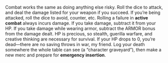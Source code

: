 Combat works the same as doing anything else risky. Roll the dice to attack, and deal the damage listed for your weapon if you succeed. If you’re being attacked, roll the dice to avoid, counter, etc. Rolling a failure in **active combat** always incurs damage. If you take damage, subtract it from your HP. If you take damage while wearing armor, subtract the ARMOR bonus from the damage dealt. HP is precious, so stealth, guerilla warfare, and creative thinking are necessary for survival. If your HP drops to 0, you’re dead—there are no saving throws in war, my friend. Log your death somewhere the whole table can see (a “character graveyard”), then make a new merc and prepare for **emergency insertion**.